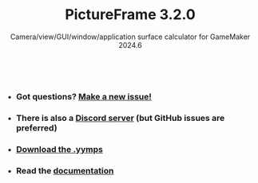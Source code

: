<h1 align="center">PictureFrame 3.2.0</h1>
<p align="center">Camera/view/GUI/window/application surface calculator for GameMaker 2024.6</p>

&nbsp;

&nbsp;

- ### Got questions? [Make a new issue!](https://github.com/JujuAdams/PictureFrame/issues/new)
- ### There is also a [Discord server](https://discord.gg/hwgWpnsNw2) (but GitHub issues are preferred)
- ### [Download the .yymps](https://github.com/JujuAdams/PictureFrame/releases/)
- ### Read the [documentation](http://jujuadams.github.io/PictureFrame)
